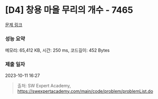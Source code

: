 # [D4] 창용 마을 무리의 개수 - 7465 

[문제 링크](https://swexpertacademy.com/main/code/problem/problemDetail.do?contestProbId=AWngfZVa9XwDFAQU) 

### 성능 요약

메모리: 65,412 KB, 시간: 250 ms, 코드길이: 452 Bytes

### 제출 일자

2023-10-11 16:27



> 출처: SW Expert Academy, https://swexpertacademy.com/main/code/problem/problemList.do